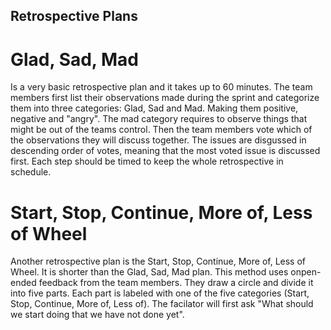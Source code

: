 ## Retrospective Plans

# Glad, Sad, Mad 
Is a very basic retrospective plan and it takes up to 60 minutes. The team members first list their 
observations made during the sprint and categorize them into three categories: Glad, Sad and Mad. Making them positive, negative
and "angry". The mad category requires to observe things that might be out of the teams control. 
Then the team members vote which of the observations they will discuss together. The issues are disgussed in 
descending order of votes, meaning that the most voted issue is discussed first. Each step should be timed to keep the whole
retrospective in schedule.

# Start, Stop, Continue, More of, Less of Wheel
Another retrospective plan is the Start, Stop, Continue, More of, Less of Wheel. It is shorter than the Glad, Sad, Mad plan.
This method uses onpen-ended feedback from the team members. They draw a circle and divide it into five parts. Each part is
labeled with one of the five categories (Start, Stop, Continue, More of, Less of). The facilator will first ask "What should 
we start doing that we have not done yet". 

